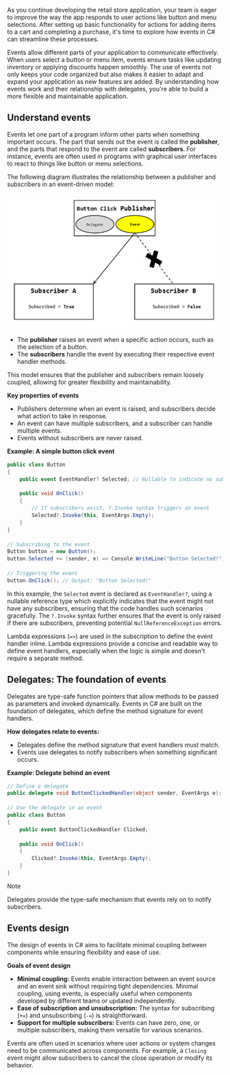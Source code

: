 As you continue developing the retail store application, your team is eager to improve the way the app responds to user actions like button and menu selections. After setting up basic functionality for actions for adding items to a cart and completing a purchase, it's time to explore how events in C# can streamline these processes.

Events allow different parts of your application to communicate effectively. When users select a button or menu item, events ensure tasks like updating inventory or applying discounts happen smoothly. The use of events not only keeps your code organized but also makes it easier to adapt and expand your application as new features are added. By understanding how events work and their relationship with delegates, you're able to build a more flexible and maintainable application.

## Understand events

Events let one part of a program inform other parts when something important occurs. The part that sends out the event is called the **publisher**, and the parts that respond to the event are called **subscribers**. For instance, events are often used in programs with graphical user interfaces to react to things like button or menu selections.

The following diagram illustrates the relationship between a publisher and subscribers in an event-driven model:

![Publisher and Subscriber relationship](../media/PublisherSubscriber.png)

- The **publisher** raises an event when a specific action occurs, such as the selection of a button.
- The **subscribers** handle the event by executing their respective event handler methods.

This model ensures that the publisher and subscribers remain loosely coupled, allowing for greater flexibility and maintainability.

**Key properties of events**

- Publishers determine when an event is raised, and subscribers decide what action to take in response.
- An event can have multiple subscribers, and a subscriber can handle multiple events.
- Events without subscribers are never raised.

**Example: A simple button click event**

```csharp
public class Button
{
    public event EventHandler? Selected; // Nullable to indicate no subscribers initially

    public void OnClick()
    {
        // If subscribers exist, ?.Invoke syntax triggers an event
        Selected?.Invoke(this, EventArgs.Empty);
    }
}

// Subscribing to the event
Button button = new Button();
button.Selected += (sender, e) => Console.WriteLine("Button Selected!");

// Triggering the event
button.OnClick(); // Output: "Button Selected!"
```

In this example, the `Selected` event is declared as `EventHandler?`, using a nullable reference type which explicitly indicates that the event might not have any subscribers, ensuring that the code handles such scenarios gracefully. The `?.Invoke` syntax further ensures that the event is only raised if there are subscribers, preventing potential `NullReferenceException` errors.

Lambda expressions (`=>`) are used in the subscription to define the event handler inline. Lambda expressions provide a concise and readable way to define event handlers, especially when the logic is simple and doesn't require a separate method.

## Delegates: The foundation of events

Delegates are type-safe function pointers that allow methods to be passed as parameters and invoked dynamically. Events in C# are built on the foundation of delegates, which define the method signature for event handlers.

**How delegates relate to events:**

- Delegates define the method signature that event handlers must match.
- Events use delegates to notify subscribers when something significant occurs.

**Example: Delegate behind an event**

```csharp
// Define a delegate
public delegate void ButtonClickedHandler(object sender, EventArgs e);

// Use the delegate in an event
public class Button
{
    public event ButtonClickedHandler Clicked;

    public void OnClick()
    {
        Clicked?.Invoke(this, EventArgs.Empty); 
    }
}
```

> [!NOTE]
> Delegates provide the type-safe mechanism that events rely on to notify subscribers.

## Events design

The design of events in C# aims to facilitate minimal coupling between components while ensuring flexibility and ease of use.

**Goals of event design**

- **Minimal coupling:** Events enable interaction between an event source and an event sink without requiring tight dependencies. Minimal coupling, using events, is especially useful when components developed by different teams or updated independently.
- **Ease of subscription and unsubscription:** The syntax for subscribing (`+=`) and unsubscribing (`-=`) is straightforward.
- **Support for multiple subscribers:** Events can have zero, one, or multiple subscribers, making them versatile for various scenarios.

Events are often used in scenarios where user actions or system changes need to be communicated across components. For example, a `Closing` event might allow subscribers to cancel the close operation or modify its behavior.
